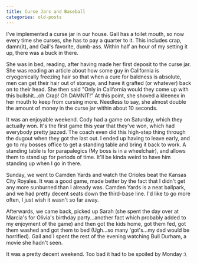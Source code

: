```yaml
---
title: Curse Jars and Baseball
categories: old-posts
---
```

I've implemented a curse jar in our house. Gail has a toilet mouth, so now every time she curses, she has to pay a quarter to it. This includes crap, damn(it), and Gail's favorite, dumb-ass. Within half an hour of my setting it up, there was a buck in there.
<!--more-->

She was in bed, reading, after having made her first deposit to the curse jar. She was reading an article about how some guy in California is cryogenically freezing hair so that when a cure for baldness is absolute, men can get their hair out of storage, and have it grafted (or whatever) back on to their head. She then said "Only in California would they come up with this bullshit...oh Crap! Oh DAMNIT!" At this point, she shoved a kleenex in her mouth to keep from cursing more. Needless to say, she almost double the amount of money in the curse jar within about 10 seconds.

It was an enjoyable weekend. Cody had a game on Saturday, which they actually won. It's the first game this year that they've won, which had everybody pretty jazzed. The coach even did this high-step thing through the dugout when they got the last out. I ended up having to leave early, and go to my bosses office to get a standing table and bring it back to work. A standing table is for parapalegics (My boss is in a wheelchair), and allows them to stand up for periods of time. It'll be kinda weird to have him standing up when I go in there.

Sunday, we went to Camden Yards and watch the Orioles beat the Kansas City Royales. It was a good game, made better by the fact that I didn't get any more sunburned than I already was. Camden Yards is a neat ballpark, and we had pretty decent seats down the third-base line. I'd like to go more often, I just wish it wasn't so far away.

Afterwards, we came back, picked up Sarah (she spent the day over at Marcia's for Olivia's birthday party...another fact which probably added to my enjoyment of the game) and then got the kids home, got them fed, got them washed and got them to bed (Ugh...so many 'got's...my dad would be horrified). Gail and I spent the rest of the evening watching Bull Durham, a movie she hadn't seen.

It was a pretty decent weekend. Too bad it had to be spoiled by Monday :\

